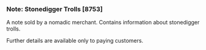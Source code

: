 ### Note: Stonedigger Trolls [8753]

A note sold by a nomadic merchant. Contains information about stonedigger trolls.

Further details are available only to paying customers.